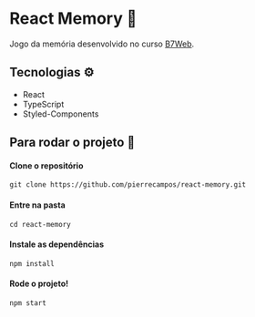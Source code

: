 # React Memory :jigsaw:
Jogo da memória desenvolvido no curso [B7Web](https://b7web.com.br/).

## Tecnologias :gear:
* React
* TypeScript
* Styled-Components

## Para rodar o projeto :rocket:

#### Clone o repositório
```
git clone https://github.com/pierrecampos/react-memory.git
```

#### Entre na pasta
```
cd react-memory 
```

#### Instale as dependências
```
npm install
```
#### Rode o projeto!
```
npm start
```
